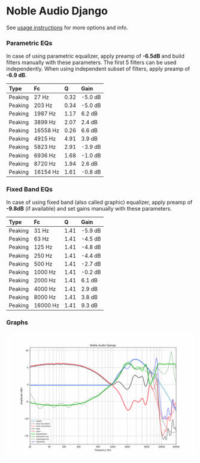 # Noble Audio Django
See [usage instructions](https://github.com/jaakkopasanen/AutoEq#usage) for more options and info.

### Parametric EQs
In case of using parametric equalizer, apply preamp of **-6.5dB** and build filters manually
with these parameters. The first 5 filters can be used independently.
When using independent subset of filters, apply preamp of **-6.9 dB**.

| Type    | Fc       |    Q | Gain    |
|:--------|:---------|:-----|:--------|
| Peaking | 27 Hz    | 0.32 | -5.0 dB |
| Peaking | 203 Hz   | 0.34 | -5.0 dB |
| Peaking | 1987 Hz  | 1.17 | 6.2 dB  |
| Peaking | 3899 Hz  | 2.07 | 2.4 dB  |
| Peaking | 16558 Hz | 0.26 | 6.6 dB  |
| Peaking | 4915 Hz  | 4.91 | 3.9 dB  |
| Peaking | 5823 Hz  | 2.91 | -3.9 dB |
| Peaking | 6936 Hz  | 1.68 | -1.0 dB |
| Peaking | 8720 Hz  | 1.94 | 2.6 dB  |
| Peaking | 16154 Hz | 1.61 | -0.8 dB |

### Fixed Band EQs
In case of using fixed band (also called graphic) equalizer, apply preamp of **-9.8dB**
(if available) and set gains manually with these parameters.

| Type    | Fc       |    Q | Gain    |
|:--------|:---------|:-----|:--------|
| Peaking | 31 Hz    | 1.41 | -5.9 dB |
| Peaking | 63 Hz    | 1.41 | -4.5 dB |
| Peaking | 125 Hz   | 1.41 | -4.8 dB |
| Peaking | 250 Hz   | 1.41 | -4.4 dB |
| Peaking | 500 Hz   | 1.41 | -2.7 dB |
| Peaking | 1000 Hz  | 1.41 | -0.2 dB |
| Peaking | 2000 Hz  | 1.41 | 6.1 dB  |
| Peaking | 4000 Hz  | 1.41 | 2.9 dB  |
| Peaking | 8000 Hz  | 1.41 | 3.8 dB  |
| Peaking | 16000 Hz | 1.41 | 9.3 dB  |

### Graphs
![](./Noble%20Audio%20Django.png)